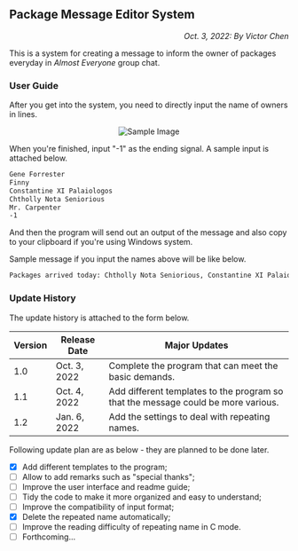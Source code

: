 ## Package Message Editor System

<p align="right"><em>Oct. 3, 2022: By Victor Chen</em></p>

This is a system for creating a message to inform the owner of packages everyday in *Almost Everyone* group chat.

### User Guide

After you get into the system, you need to directly input the name of owners in lines.

<p align="center">
  <img src="https://s2.loli.net/2022/10/04/Q25z1LAqJC6OWXU.png" alt="Sample Image"/>
</p>

When you're finished, input "-1" as the ending signal. A sample input is attached below.

```tex
Gene Forrester
Finny
Constantine XI Palaiologos
Chtholly Nota Seniorious
Mr. Carpenter
-1
```

And then the program will send out an output of the message and also copy to your clipboard if you're using Windows system.

Sample message if you input the names above will be like below.

```tex
Packages arrived today: Chtholly Nota Seniorious, Constantine XI Palaiologos, Finny, Gene Forrester, Mr. Carpenter

```

### Update History

The update history is attached to the form below.

| Version | Release Date | Major Updates                                                |
| ------- | ------------ | ------------------------------------------------------------ |
| 1.0     | Oct. 3, 2022 | Complete the program that can meet the basic demands.        |
| 1.1     | Oct. 4, 2022 | Add different templates to the program so that the message could be more various. |
| 1.2     | Jan. 6, 2022 | Add the settings to deal with repeating names.               |

Following update plan are as below - they are planned to be done later.

- [x] Add different templates to the program;
- [ ] Allow to add remarks such as "special thanks";
- [ ] Improve the user interface and readme guide;
- [ ] Tidy the code to make it more organized and easy to understand;
- [ ] Improve the compatibility of input format;
- [x] Delete the repeated name automatically;
- [ ] Improve the reading difficulty of repeating name in C mode.
- [ ] Forthcoming...
